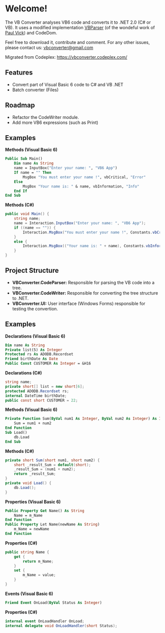 # Welcome!

The VB Converter analyses VB6 code and converts it to .NET 2.0 (C# or VB). 
It uses a modified implementation [VBParser](https://github.com/panopticoncentral/vb8-parser) (of the wondeful work of [Paul Vick](https://github.com/panopticoncentral)) and CodeDom.

Feel free to download it, contribute and comment.
For any other issues, please contact us: vbconverter@gmail.com

Migrated from Codeplex: https://vbconverter.codeplex.com/

## Features
* Convert part of Visual Basic 6 code to C# and VB .NET
* Batch converter (Files)

## Roadmap
* Refactor the CodeWriter module.
* Add more VB6 expressions (such as Print)

## Examples

**Methods (Visual Basic 6)**

```vb
Public Sub Main()
    Dim name As String
    name = InputBox("Enter your name: ", "VB6 App")
    If name = "" Then
        MsgBox "You must enter your name !", vbCritical, "Error"
    Else
        MsgBox "Your name is: " & name, vbInformation, "Info"
    End If
End Sub
```

**Methods (C#)**
```csharp
public void Main() {
    string name;
    name = Interaction.InputBox("Enter your name: ", "VB6 App");
    if ((name == "")) {
        Interaction.MsgBox("You must enter your name !", Constants.vbCritical, "Error");
    }
    else {
        Interaction.MsgBox(("Your name is: " + name), Constants.vbInformation, "Info");
    }
}
```

## Project Structure
- __VBConverter.CodeParser:__ Responsible for parsing the VB code into a tree.
- __VBConverter.CodeWriter:__ Responsible for converting the tree structure to .NET.
- __VBConverter.UI:__ User interface (Windows Forms) responsible for testing the convertion.

## Examples

**Declarations (Visual Basic 6)**
```vb
Dim name As String
Private list(5) As Integer
Protected rs As ADODB.Recordset
Friend birthDate As Date
Public Const CUSTOMER As Integer = &H16
```

**Declarations (C#)**
```csharp
string name;
private short[] list = new short[6];
protected ADODB.Recordset rs;
internal DateTime birthDate;
public const short CUSTOMER = 22;
```

**Methods (Visual Basic 6)**
```vb
Private Function Sum(ByVal num1 As Integer, ByVal num2 As Integer) As Integer
    Sum = num1 + num2
End Function
Sub Load()
    db.Load
End Sub
```

**Methods (C#)**
```csharp
private short Sum(short num1, short num2) {
    short _result_Sum = default(short);
    _result_Sum = (num1 + num2);
    return _result_Sum;
}
private void Load() {
    db.Load();
}
```

**Properties (Visual Basic 6)**
```vb
Public Property Get Name() As String
    Name = m_Name
End Function
Public Property Let Name(newName As String)
    m_Name = newName
End Function
```

**Properties (C#)**
```csharp
public string Name {
    get {
        return m_Name;
    }
    set {
        m_Name = value;
    }
}
```

**Events (Visual Basic 6)**
```vb
Friend Event OnLoad(ByVal Status As Integer)
```

**Properties (C#)**
```csharp
internal event OnLoadHandler OnLoad;
internal delegate void OnLoadHandler(short Status);
```
